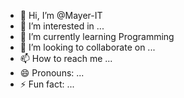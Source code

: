 - 👋 Hi, I’m @Mayer-IT
- 👀 I’m interested in ...
- 🌱 I’m currently learning Programming
-  💞️ I’m looking to collaborate on ...
- 📫 How to reach me ...
- 😄 Pronouns: ...
- ⚡ Fun fact: ...

<!---
Mayer-IT/Mayer-IT is a ✨ special ✨ repository because its `README.md` (this file) appears on your GitHub profile.
You can click the Preview link to take a look at your changes.
--->
